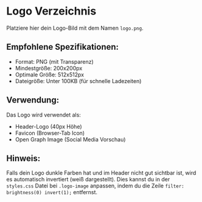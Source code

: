 # Logo Verzeichnis

Platziere hier dein Logo-Bild mit dem Namen `logo.png`.

## Empfohlene Spezifikationen:
- Format: PNG (mit Transparenz)
- Mindestgröße: 200x200px
- Optimale Größe: 512x512px
- Dateigröße: Unter 100KB (für schnelle Ladezeiten)

## Verwendung:
Das Logo wird verwendet als:
- Header-Logo (40px Höhe)
- Favicon (Browser-Tab Icon)
- Open Graph Image (Social Media Vorschau)

## Hinweis:
Falls dein Logo dunkle Farben hat und im Header nicht gut sichtbar ist, wird es automatisch invertiert (weiß dargestellt). Dies kannst du in der `styles.css` Datei bei `.logo-image` anpassen, indem du die Zeile `filter: brightness(0) invert(1);` entfernst.